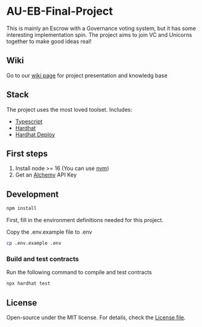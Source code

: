 # AU-EB-Final-Project

This is mainly an Escrow with a Governance voting system, but it has some interesting implementation spin. The project aims to join VC and Unicorns together to make good ideas real!

## Wiki

Go to our [wiki page](https://github.com/Alderian/AU-EB-Final-Project/wiki) for project presentation and knowledg base

## Stack

The project uses the most loved toolset. Includes:

-   [Typescript](https://www.typescriptlang.org/)
-   [Hardhat](https://hardhat.org/)
-   [Hardhat Deploy](https://github.com/wighawag/hardhat-deploy/tree/master)

## First steps

1. Install node >= 16 (You can use [nvm](https://github.com/nvm-sh/nvm))
2. Get an [Alchemy](https://www.alchemy.com) API Key

## Development

```bash
npm install
```

First, fill in the environment definitions needed for this project.

Copy the .env.example file to .env

```bash
cp .env.example .env
```

### Build and test contracts

Run the following command to compile and test contracts

```bash
npx hardhat test
```

## License

Open-source under the MIT license. For details, check the [License file](https://github.com/Alderian/AU-EB-Final-Project/blob/master/LICENSE).
